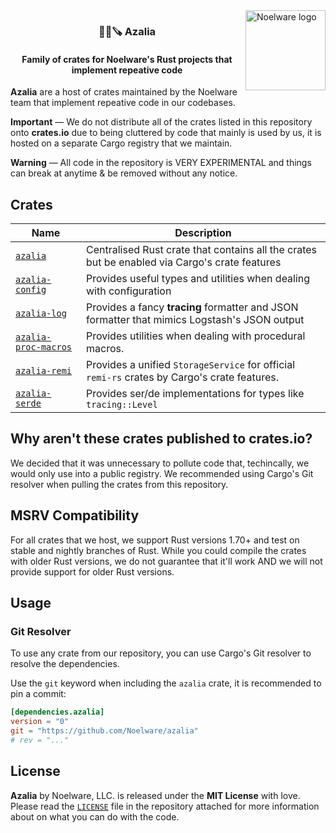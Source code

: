 <img src="https://cdn.floofy.dev/images/trans.png" alt="Noelware logo" align="right" width="128" height="128" />
<div align="center">
    <h3>🐻‍❄️🪚 Azalia</h3>
    <h4>Family of crates for Noelware's Rust projects that implement repeative code</h4>
</div>

**Azalia** are a host of crates maintained by the Noelware team that implement repeative code in our codebases.

**Important** — We do not distribute all of the crates listed in this repository onto **crates.io** due to being cluttered by code that mainly is used by us, it is hosted on a separate Cargo registry that we maintain.

**Warning** — All code in the repository is VERY EXPERIMENTAL and things can break at anytime & be removed without any notice.

## Crates
| Name                   | Description                                                                                   |
| ---------------------- | --------------------------------------------------------------------------------------------- |
| [`azalia`]             | Centralised Rust crate that contains all the crates but be enabled via Cargo's crate features |
| [`azalia-config`]      | Provides useful types and utilities when dealing with configuration                           |
| [`azalia-log`]         | Provides a fancy **tracing** formatter and JSON formatter that mimics Logstash's JSON output  |
| [`azalia-proc-macros`] | Provides utilities when dealing with procedural macros.                                       |
| [`azalia-remi`]        | Provides a unified `StorageService` for official `remi-rs` crates by Cargo's crate features.  |
| [`azalia-serde`]       | Provides ser/de implementations for types like `tracing::Level`                               |

## Why aren't these crates published to **crates.io**?
We decided that it was unnecessary to pollute code that, techincally, we would only use into a public registry. We recommended using Cargo's Git resolver when pulling the crates from this repository.

<!-- ## Why aren't these crates published to **crates.io**?
We decided that it was unnecessary to pollute code that, techincally, we would only use into a public registry. We recommended using Cargo's Git resolver when pulling the crates from this repository or link our [Cargo registry](#with-our-cargo-registry). -->

## MSRV Compatibility
For all crates that we host, we support Rust versions 1.70+ and test on stable and nightly branches of Rust. While you could compile the crates with older Rust versions, we do not guarantee that it'll work AND we will not provide support for older Rust versions.

## Usage
### Git Resolver
To use any crate from our repository, you can use Cargo's Git resolver to resolve the dependencies.

Use the `git` keyword when including the `azalia` crate, it is recommended to pin a commit:

```toml
[dependencies.azalia]
version = "0"
git = "https://github.com/Noelware/azalia"
# rev = "..."
```

<!-- ### With our Cargo registry
You can link up any Azalia crate from our public Cargo registry where anyone can pull the crates. You will need to add the `noelware` registry in `.cargo/config.toml`:

```toml
[registries.noelware]
index = "sparse+https://cargo.noelware.org/index"
```

Now, you can pull the `azalia` or any crate from our registry:

```toml
[dependencies.azalia]
version = "0"
registry = "noelware"
```
-->

## License
**Azalia** by Noelware, LLC. is released under the **MIT License** with love. Please read the [`LICENSE`](./LICENSE) file in the repository attached for more information about on what you can do with the code.

[`azalia-proc-macros`]: ./crates/proc-macros
[`azalia-config`]:      ./crates/config
[`azalia-serde`]:       ./crates/serde
[`azalia-remi`]:        ./crates/remi
[`azalia-log`]:         ./crates/log
[`azalia`]:             ./crates/azalia

<!-- [`azalia-proc-macros`]: https://cargo.noelware.org/~/azalia/proc-macros
[`azalia-config`]:      https://cargo.noelware.org/~/azalia/config
[`azalia-serde`]:       https://cargo.noelware.org/~/azalia/serde
[`azalia-remi`]:        https://cargo.noelware.org/~/azalia/remi
[`azalia-log`]:         https://cargo.noelware.org/~/azalia/log
[`azalia`]:             https://cargo.noelware.org/~/azalia -->
